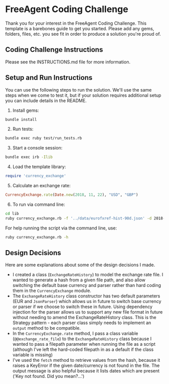 # FreeAgent Coding Challenge

Thank you for your interest in the FreeAgent Coding Challenge.  This template is a barebones guide to get you started.  Please add any gems, folders, files, etc. you see fit in order to produce a solution you're proud of.

## Coding Challenge Instructions

Please see the INSTRUCTIONS.md file for more information.

## Setup and Run Instructions

You can use the following steps to run the solution.  We'll use the same steps when we come to test it, but if your solution requires additional setup you can include details in the README.

1. Install gems:

```bash
bundle install
```

2. Run tests:

```bash
bundle exec ruby test/run_tests.rb
```

3. Start a console session:

```bash
bundle exec irb -Ilib
```

4. Load the template library:

```ruby
require 'currency_exchange'
```

5. Calculate an exchange rate:

```ruby
CurrencyExchange.rate(Date.new(2018, 11, 22), "USD", "GBP")
```

6. To run via command line:
```bash
cd lib
ruby currency_exchange.rb -f '../data/eurofxref-hist-90d.json' -d 2018-10-06 --from GBP --to USD
```
For help running the script via the command line, use:
```bash
ruby currency_exchange.rb -h
```

## Design Decisions

Here are some explanations about some of the design decisions I made.
* I created a class (`ExchangeRateHistory`) to model the exchange rate file. I wanted to generate a hash from a given file path, and also allow switching the default base currency and parser rather than hard coding them in the `CurrencyExchange` module. 
* The `ExchangeRateHistory` class constructor has two default parameters (EUR and `JsonParser`) which allows us in future to switch base currency or parser if we choose to switch these in future. Using dependency injection for the parser allows us to support any new file format in future without needing to amend the ExchangeRateHistory class. This is the Strategy pattern - each parser class simply needs to implement an `output` method to be compatible.
* In the `CurrencyExchange.rate` method, I pass a class variable (`@@exchange_rate_file`) to the `ExchangeRateHistory` class because I wanted to pass a filepath parameter when running the file as a script (although I've left the hard-coded filepath in as a default if the class variable is missing)
* I've used the `fetch` method to retrieve values from the hash, because it raises a KeyError if the given date/currency is not found in the file. The output message is also helpful because it lists dates which are present ('Key not found. Did you mean?...')
